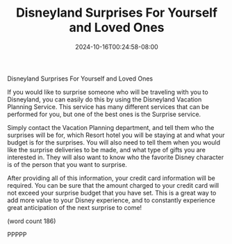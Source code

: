 ﻿---
title: "Disneyland Surprises For Yourself and Loved Ones"
date: 2024-10-16T00:24:58-08:00
description: "Disneyland Tips for Web Success"
featured_image: "/images/Disneyland.jpg"
tags: ["Disneyland"]
---

Disneyland Surprises For Yourself and Loved Ones

If you would like to surprise someone who will be 
traveling with you to Disneyland, you can easily do
this by using the Disneyland Vacation Planning 
Service. This service has many different services that 
can be performed for you, but one of the best ones is
the Surprise service. 

Simply contact the Vacation Planning department, 
and tell them who the surprises will be for, which 
Resort hotel you will be staying at and what your 
budget is for the surprises. You will also need to tell 
them when you would like the surprise deliveries to 
be made, and what type of gifts you are interested in. 
They will also want to know who the favorite Disney 
character is of the person that you want to surprise.

After providing all of this information, your credit card 
information will be required. You can be sure that the 
amount charged to your credit card will not exceed 
your surprise budget that you have set. This is a great 
way to add more value to your Disney experience, and 
to constantly experience great anticipation of the next 
surprise to come!

(word count 186)

PPPPP

